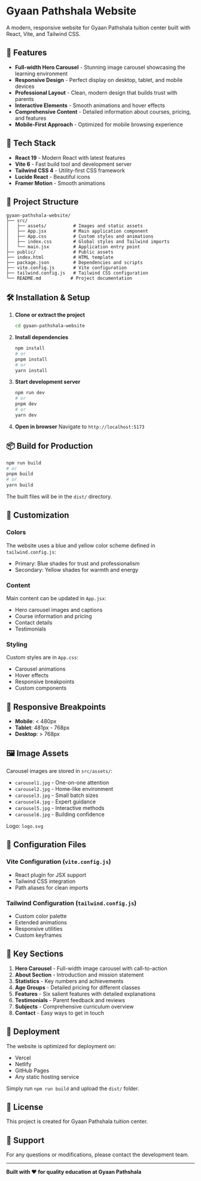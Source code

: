 # Gyaan Pathshala Website

A modern, responsive website for Gyaan Pathshala tuition center built with React, Vite, and Tailwind CSS.

## 🌟 Features

- **Full-width Hero Carousel** - Stunning image carousel showcasing the learning environment
- **Responsive Design** - Perfect display on desktop, tablet, and mobile devices
- **Professional Layout** - Clean, modern design that builds trust with parents
- **Interactive Elements** - Smooth animations and hover effects
- **Comprehensive Content** - Detailed information about courses, pricing, and features
- **Mobile-First Approach** - Optimized for mobile browsing experience

## 🚀 Tech Stack

- **React 19** - Modern React with latest features
- **Vite 6** - Fast build tool and development server
- **Tailwind CSS 4** - Utility-first CSS framework
- **Lucide React** - Beautiful icons
- **Framer Motion** - Smooth animations

## 📁 Project Structure

```
gyaan-pathshala-website/
├── src/
│   ├── assets/          # Images and static assets
│   ├── App.jsx          # Main application component
│   ├── App.css          # Custom styles and animations
│   ├── index.css        # Global styles and Tailwind imports
│   └── main.jsx         # Application entry point
├── public/              # Public assets
├── index.html           # HTML template
├── package.json         # Dependencies and scripts
├── vite.config.js       # Vite configuration
├── tailwind.config.js   # Tailwind CSS configuration
└── README.md           # Project documentation
```

## 🛠️ Installation & Setup

1. **Clone or extract the project**

   ```bash
   cd gyaan-pathshala-website
   ```

2. **Install dependencies**

   ```bash
   npm install
   # or
   pnpm install
   # or
   yarn install
   ```

3. **Start development server**

   ```bash
   npm run dev
   # or
   pnpm dev
   # or
   yarn dev
   ```

4. **Open in browser**
   Navigate to `http://localhost:5173`

## 📦 Build for Production

```bash
npm run build
# or
pnpm build
# or
yarn build
```

The built files will be in the `dist/` directory.

## 🎨 Customization

### Colors

The website uses a blue and yellow color scheme defined in `tailwind.config.js`:

- Primary: Blue shades for trust and professionalism
- Secondary: Yellow shades for warmth and energy

### Content

Main content can be updated in `App.jsx`:

- Hero carousel images and captions
- Course information and pricing
- Contact details
- Testimonials

### Styling

Custom styles are in `App.css`:

- Carousel animations
- Hover effects
- Responsive breakpoints
- Custom components

## 📱 Responsive Breakpoints

- **Mobile**: < 480px
- **Tablet**: 481px - 768px
- **Desktop**: > 768px

## 🖼️ Image Assets

Carousel images are stored in `src/assets/`:

- `carousel1.jpg` - One-on-one attention
- `carousel2.jpg` - Home-like environment
- `carousel3.jpg` - Small batch sizes
- `carousel4.jpg` - Expert guidance
- `carousel5.jpg` - Interactive methods
- `carousel6.jpg` - Building confidence

Logo: `logo.svg`

## 🔧 Configuration Files

### Vite Configuration (`vite.config.js`)

- React plugin for JSX support
- Tailwind CSS integration
- Path aliases for clean imports

### Tailwind Configuration (`tailwind.config.js`)

- Custom color palette
- Extended animations
- Responsive utilities
- Custom keyframes

## 🎯 Key Sections

1. **Hero Carousel** - Full-width image carousel with call-to-action
2. **About Section** - Introduction and mission statement
3. **Statistics** - Key numbers and achievements
4. **Age Groups** - Detailed pricing for different classes
5. **Features** - Six salient features with detailed explanations
6. **Testimonials** - Parent feedback and reviews
7. **Subjects** - Comprehensive curriculum overview
8. **Contact** - Easy ways to get in touch

## 🚀 Deployment

The website is optimized for deployment on:

- Vercel
- Netlify
- GitHub Pages
- Any static hosting service

Simply run `npm run build` and upload the `dist/` folder.

## 📄 License

This project is created for Gyaan Pathshala tuition center.

## 🤝 Support

For any questions or modifications, please contact the development team.

---

**Built with ❤️ for quality education at Gyaan Pathshala**
